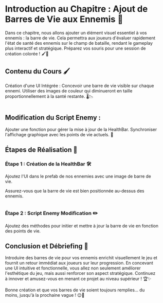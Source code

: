 # Introduction au Chapitre : Ajout de Barres de Vie aux Ennemis 💉
Dans ce chapitre, nous allons ajouter un élément visuel essentiel à vos ennemis : la barre de vie. Cela permettra aux joueurs d'évaluer rapidement l'état de santé des ennemis sur le champ de bataille, rendant le gameplay plus interactif et stratégique. Préparez vos souris pour une session de création colorée ! 🖌️👾

## Contenu du Cours 🖌️
Création d'une UI Intégrée :
Concevoir une barre de vie visible sur chaque ennemi.
Utiliser des images de couleur qui diminueront en taille proportionnellement à la santé restante. 🌡️📉

![]()

## Modification du Script Enemy :
Ajouter une fonction pour gérer la mise à jour de la HealthBar.
Synchroniser l'affichage graphique avec les points de vie actuels. 🔄

## Étapes de Réalisation 🔧
### Étape 1 : Création de la HealthBar 🛠️

Ajoutez l'UI dans le prefab de nos ennemies avec une image de barre de vie.

Assurez-vous que la barre de vie est bien positionnée au-dessus des ennemis.

![]()

### Étape 2 : Script Enemy Modification ✏️
Ajoutez des méthodes pour initier et mettre à jour la barre de vie en fonction des points de vie.

## Conclusion et Débriefing 🎯
Introduire des barres de vie pour vos ennemis enrichit visuellement le jeu et fournit un retour immédiat aux joueurs sur leur progression. En concevant une UI intuitive et fonctionnelle, vous allez non seulement améliorer l'esthétique du jeu, mais aussi renforcer son aspect stratégique. Continuez à innover et amusez-vous en menant ce projet au niveau supérieur ! 🏆✨

Bonne création et que vos barres de vie soient toujours remplies... du moins, jusqu'à la prochaine vague ! 😉🔋
